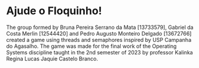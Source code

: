 # Ajude o Floquinho!

The group formed by Bruna Pereira Serrano da Mata [13733579], Gabriel da Costa Merlin [12544420] and Pedro
Augusto Monteiro Delgado [13672766] created a game using threads and semaphores inspired by USP Campanha do Agasalho.
The game was made for the final work of the Operating Systems discipline taught in the 2nd semester of 2023 by professor 
Kalinka Regina Lucas Jaquie Castelo Branco.
